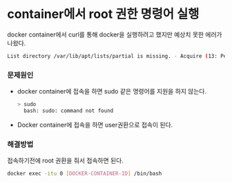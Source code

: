 # container에서 root 권한 명령어 실행
docker container에서 curl를 통해 docker을 실행하려고 했지만 예상치 못한 에러가 나왔다.  
```sh
List directory /var/lib/apt/lists/partial is missing. - Acquire (13: Permission denied)
```

### 문제원인
- docker container에 접속을 하면 sudo 같은 명령어를 지원을 하지 않는다.
  ```sh
  > sudo
    bash: sudo: command not found
  ```
- Docker container에 접속을 하면 user권환으로 접속이 된다.

### 해결방법
접속하기전에 root 권환을 줘서 접속하면 된다.
```sh
docker exec -itu 0 [DOCKER-CONTAINER-ID] /bin/bash
```